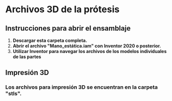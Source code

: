 # Archivos 3D de la prótesis

## Instrucciones para abrir el ensamblaje

1. **Descargar esta carpeta completa.**
2. **Abrir el archivo "Mano_estática.iam" con Inventor 2020 o posterior.**
3. **Utilizar Inventor para navegar los archivos de los modelos individuales de las partes**

## Impresión 3D
### Los archivos para impresión 3D se encuentran en la carpeta "stls".


